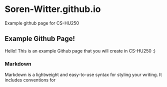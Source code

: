 # Soren-Witter.github.io

Example github page for CS-HU250


## Example Github Page!

Hello! This is an example Github page that you will create in CS-HU250 :)

### Markdown

Markdown is a lightweight and easy-to-use syntax for styling your writing. It includes conventions for

